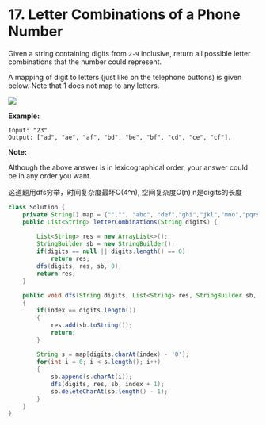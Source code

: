 # 17. Letter Combinations of a Phone Number

Given a string containing digits from `2-9` inclusive, return all possible letter combinations that the number could represent.

A mapping of digit to letters \(just like on the telephone buttons\) is given below. Note that 1 does not map to any letters.

![](http://upload.wikimedia.org/wikipedia/commons/thumb/7/73/Telephone-keypad2.svg/200px-Telephone-keypad2.svg.png)

**Example:**

```text
Input: "23"
Output: ["ad", "ae", "af", "bd", "be", "bf", "cd", "ce", "cf"].
```

**Note:**

Although the above answer is in lexicographical order, your answer could be in any order you want.



这道题用dfs穷举，时间复杂度最坏O\(4^n\), 空间复杂度O\(n\) n是digits的长度

```java
class Solution {
    private String[] map = {"","", "abc", "def","ghi","jkl","mno","pqrs","tuv","wxyz"};
    public List<String> letterCombinations(String digits) {
        
        List<String> res = new ArrayList<>();
        StringBuilder sb = new StringBuilder();
        if(digits == null || digits.length() == 0)
            return res;
        dfs(digits, res, sb, 0);
        return res;
    }
    
    public void dfs(String digits, List<String> res, StringBuilder sb, int index)
    {
        if(index == digits.length())
        {
            res.add(sb.toString());
            return;
        }
        
        String s = map[digits.charAt(index) - '0'];
        for(int i = 0; i < s.length(); i++)
        {
            sb.append(s.charAt(i));
            dfs(digits, res, sb, index + 1);
            sb.deleteCharAt(sb.length() - 1);
        }
    }
}
```

